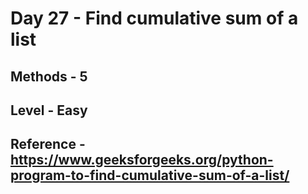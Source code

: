 # Day 27 - Find cumulative sum of a list 
## Methods - 5
## Level - Easy 
## Reference - https://www.geeksforgeeks.org/python-program-to-find-cumulative-sum-of-a-list/
